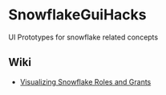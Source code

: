 # SnowflakeGuiHacks
UI Prototypes for snowflake related concepts

## Wiki
- [Visualizing Snowflake Roles and Grants](https://github.com/venkatra/SnowflakeGuiHacks/wiki/Visualizing-Snowflake-Roles-and-Grants)

